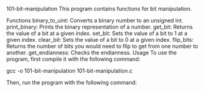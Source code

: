 101-bit-manipulation
This program contains functions for bit manipulation.

Functions
binary_to_uint: Converts a binary number to an unsigned int.
print_binary: Prints the binary representation of a number.
get_bit: Returns the value of a bit at a given index.
set_bit: Sets the value of a bit to 1 at a given index.
clear_bit: Sets the value of a bit to 0 at a given index.
flip_bits: Returns the number of bits you would need to flip to get from one number to another.
get_endianness: Checks the endianness.
Usage
To use the program, first compile it with the following command:

gcc -o 101-bit-manipulation 101-bit-manipulation.c

Then, run the program with the following command:


